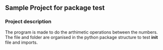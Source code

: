 ## Sample Project for package test 

### Project description

The program is made to do the arthimetic operations between the numbers. The file and folder are organised in the python package structure to test __init__ file and imports. 




